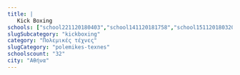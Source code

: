 ```yaml
---
title: |
   Kick Boxing
schools: ["school221120180403","school141120181758","school151120180320","school131120181451","school151120181241","school151120180641","school151120180529","school201120180348","school151120181910","school141120182315","school131120182051","school151120181324","school201120182134","school151120180948","school221120180836","school141120180641","school141120180153","school151120181339","school181120181408","school131120181617","school151120180920","school151120180251","school151120181032","school241120180529","school251120181256","school131120182232","school151120180041","school191120180334","school021220181758","school021220181129","",""]
slugSubcategory: "kickboxing"
category: "Πολεμικές τέχνες"
slugCategory: "polemikes-texnes"
schoolscount: "32"
city: "Αθήνα"
---
```


